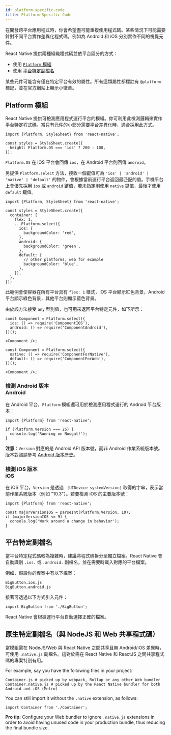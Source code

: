 ```yaml
---
id: platform-specific-code
title: Platform-Specific Code
---
```


在開發跨平台應用程式時，你會希望盡可能重複使用程式碼。某些情況下可能需要針對不同平台實作差異化程式碼，例如為 Android 和 iOS 分別實作不同的視覺元件。

React Native 提供兩種組織程式碼並依平台區分的方式：

- 使用 [`Platform` 模組](platform-specific-code.md#platform-module)
- 使用 [平台特定副檔名](platform-specific-code.md#platform-specific-extensions)

某些元件可能含有僅在特定平台有效的屬性。所有這類屬性都標註有 `@platform` 標記，並在官方網站上顯示小徽章。

## Platform 模組

React Native 提供可檢測應用程式運行平台的模組。你可利用此檢測邏輯來實作平台特定程式碼。當只有元件的小部分需要平台差異化時，適合採用此方式。

```tsx
import {Platform, StyleSheet} from 'react-native';

const styles = StyleSheet.create({
  height: Platform.OS === 'ios' ? 200 : 100,
});
```

`Platform.OS` 在 iOS 平台會回傳 `ios`，在 Android 平台則回傳 `android`。

另提供 `Platform.select` 方法，接收一個鍵值可為 `'ios' | 'android' | 'native' | 'default'` 的物件，會根據當前運行平台返回最匹配的值。手機平台上會優先採用 `ios` 或 `android` 鍵值，若未指定則使用 `native` 鍵值，最後才使用 `default` 鍵值。

```tsx
import {Platform, StyleSheet} from 'react-native';

const styles = StyleSheet.create({
  container: {
    flex: 1,
    ...Platform.select({
      ios: {
        backgroundColor: 'red',
      },
      android: {
        backgroundColor: 'green',
      },
      default: {
        // other platforms, web for example
        backgroundColor: 'blue',
      },
    }),
  },
});
```

此範例會使容器在所有平台具有 `flex: 1` 樣式，iOS 平台顯示紅色背景，Android 平台顯示綠色背景，其他平台則顯示藍色背景。

由於該方法接受 `any` 型別值，也可用來返回平台特定元件，如下所示：

```tsx
const Component = Platform.select({
  ios: () => require('ComponentIOS'),
  android: () => require('ComponentAndroid'),
})();

<Component />;
```

```tsx
const Component = Platform.select({
  native: () => require('ComponentForNative'),
  default: () => require('ComponentForWeb'),
})();

<Component />;
```

### 檢測 Android 版本 <div class="label android" title="此章節與 Android 平台相關">Android</div>

在 Android 平台，`Platform` 模組還可用於檢測應用程式運行的 Android 平台版本：

```tsx
import {Platform} from 'react-native';

if (Platform.Version === 25) {
  console.log('Running on Nougat!');
}
```

**注意**：`Version` 對應的是 Android API 版本號，而非 Android 作業系統版本號。版本對照請參考 [Android 版本歷史](https://en.wikipedia.org/wiki/Android_version_history#Overview)。

### 檢測 iOS 版本 <div class="label ios" title="此章節與 iOS 平台相關">iOS</div>

在 iOS 平台，`Version` 是透過 `-[UIDevice systemVersion]` 取得的字串，表示當前作業系統版本（例如 "10.3"）。若要檢測 iOS 的主要版本號：

```tsx
import {Platform} from 'react-native';

const majorVersionIOS = parseInt(Platform.Version, 10);
if (majorVersionIOS <= 9) {
  console.log('Work around a change in behavior');
}
```

## 平台特定副檔名

當平台特定程式碼較為複雜時，建議將程式碼拆分至獨立檔案。React Native 會自動識別 `.ios.` 或 `.android.` 副檔名，並在需要時載入對應的平台檔案。

例如，假設你的專案中有以下檔案：

```shell
BigButton.ios.js
BigButton.android.js
```

接著可透過以下方式引入元件：

```tsx
import BigButton from './BigButton';
```

React Native 會根據運行平台自動選擇正確的檔案。

## 原生特定副檔名（與 NodeJS 和 Web 共享程式碼）

當模組需在 NodeJS/Web 與 React Native 之間共享且無 Android/iOS 差異時，可使用 `.native.js` 副檔名。這對於需在 React Native 和 ReactJS 之間共享程式碼的專案特別有用。

For example, say you have the following files in your project:

```shell
Container.js # picked up by webpack, Rollup or any other Web bundler
Container.native.js # picked up by the React Native bundler for both Android and iOS (Metro)
```

You can still import it without the `.native` extension, as follows:

```tsx
import Container from './Container';
```

**Pro tip:** Configure your Web bundler to ignore `.native.js` extensions in order to avoid having unused code in your production bundle, thus reducing the final bundle size.